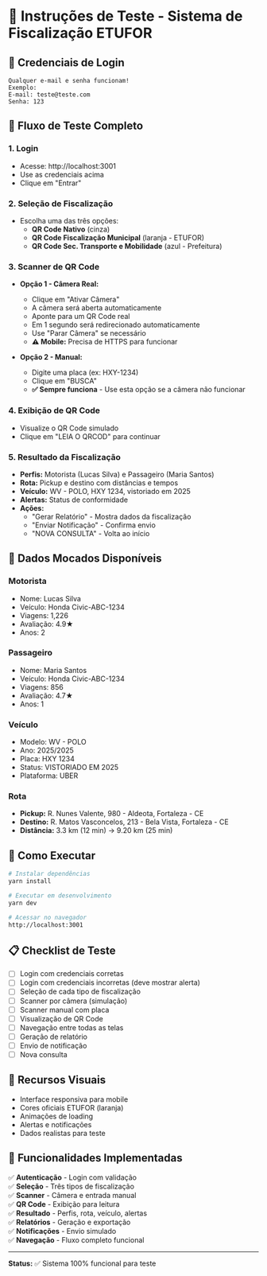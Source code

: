 # 🧪 Instruções de Teste - Sistema de Fiscalização ETUFOR

## 🔑 Credenciais de Login
```
Qualquer e-mail e senha funcionam!
Exemplo:
E-mail: teste@teste.com
Senha: 123
```

## 📱 Fluxo de Teste Completo

### 1. **Login**
- Acesse: http://localhost:3001
- Use as credenciais acima
- Clique em "Entrar"

### 2. **Seleção de Fiscalização**
- Escolha uma das três opções:
  - **QR Code Nativo** (cinza)
  - **QR Code Fiscalização Municipal** (laranja - ETUFOR)
  - **QR Code Sec. Transporte e Mobilidade** (azul - Prefeitura)

### 3. **Scanner de QR Code**
- **Opção 1 - Câmera Real:**
  - Clique em "Ativar Câmera"
  - A câmera será aberta automaticamente
  - Aponte para um QR Code real
  - Em 1 segundo será redirecionado automaticamente
  - Use "Parar Câmera" se necessário
  - **⚠️ Mobile:** Precisa de HTTPS para funcionar

- **Opção 2 - Manual:**
  - Digite uma placa (ex: HXY-1234)
  - Clique em "BUSCA"
  - **✅ Sempre funciona** - Use esta opção se a câmera não funcionar

### 4. **Exibição de QR Code**
- Visualize o QR Code simulado
- Clique em "LEIA O QRCOD" para continuar

### 5. **Resultado da Fiscalização**
- **Perfis:** Motorista (Lucas Silva) e Passageiro (Maria Santos)
- **Rota:** Pickup e destino com distâncias e tempos
- **Veículo:** WV - POLO, HXY 1234, vistoriado em 2025
- **Alertas:** Status de conformidade
- **Ações:**
  - "Gerar Relatório" - Mostra dados da fiscalização
  - "Enviar Notificação" - Confirma envio
  - "NOVA CONSULTA" - Volta ao início

## 🎯 Dados Mocados Disponíveis

### Motorista
- Nome: Lucas Silva
- Veículo: Honda Civic-ABC-1234
- Viagens: 1,226
- Avaliação: 4.9★
- Anos: 2

### Passageiro
- Nome: Maria Santos
- Veículo: Honda Civic-ABC-1234
- Viagens: 856
- Avaliação: 4.7★
- Anos: 1

### Veículo
- Modelo: WV - POLO
- Ano: 2025/2025
- Placa: HXY 1234
- Status: VISTORIADO EM 2025
- Plataforma: UBER

### Rota
- **Pickup:** R. Nunes Valente, 980 - Aldeota, Fortaleza - CE
- **Destino:** R. Matos Vasconcelos, 213 - Bela Vista, Fortaleza - CE
- **Distância:** 3.3 km (12 min) → 9.20 km (25 min)

## 🚀 Como Executar

```bash
# Instalar dependências
yarn install

# Executar em desenvolvimento
yarn dev

# Acessar no navegador
http://localhost:3001
```

## 📋 Checklist de Teste

- [ ] Login com credenciais corretas
- [ ] Login com credenciais incorretas (deve mostrar alerta)
- [ ] Seleção de cada tipo de fiscalização
- [ ] Scanner por câmera (simulação)
- [ ] Scanner manual com placa
- [ ] Visualização de QR Code
- [ ] Navegação entre todas as telas
- [ ] Geração de relatório
- [ ] Envio de notificação
- [ ] Nova consulta

## 🎨 Recursos Visuais

- Interface responsiva para mobile
- Cores oficiais ETUFOR (laranja)
- Animações de loading
- Alertas e notificações
- Dados realistas para teste

## 🔧 Funcionalidades Implementadas

✅ **Autenticação** - Login com validação  
✅ **Seleção** - Três tipos de fiscalização  
✅ **Scanner** - Câmera e entrada manual  
✅ **QR Code** - Exibição para leitura  
✅ **Resultado** - Perfis, rota, veículo, alertas  
✅ **Relatórios** - Geração e exportação  
✅ **Notificações** - Envio simulado  
✅ **Navegação** - Fluxo completo funcional  

---

**Status:** ✅ Sistema 100% funcional para teste
